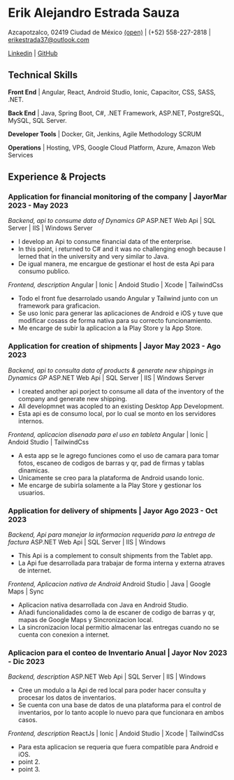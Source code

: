 # Erik Alejandro Estrada Sauza

Azcapotzalco, 02419 Ciudad de México <a href="https://goo.gl/maps/nSSL3YdTYx6F5k7LA">(open)</a> | (+52) 558-227-2818 | erikestrada37@outlook.com

[Linkedin](https://linkedin.com/in/erik-alejadro-estrada-sauza-120a42226/) | [GitHub](https://github.com/erikestr)

<div className="vertical-spacer"></div>

## Technical Skills

**Front End** | Angular, React, Android Studio, Ionic, Capacitor, CSS, SASS, .NET.

**Back End** | Java, Spring Boot, C#, .NET Framework, ASP.NET, PostgreSQL, MySQL, SQL Server.

**Developer Tools** | Docker, Git, Jenkins, Agile Methodology SCRUM

**Operations** | Hosting, VPS, Google Cloud Platform, Azure, Amazon Web Services

<div className="vertical-spacer"></div>

## Experience & Projects

### Application for financial monitoring of the company  | Jayor<span class="spacer"></span>Mar 2023 - May 2023

_Backend, api to consume data of Dynamics GP_ <span class="spacer"></span> ASP.NET Web Api | SQL Server | IIS | Windows Server
- I develop an Api to consume financial data of the enterprise.
- In this point, i returned to C# and it was no challenging enogh because I lerned that in the university and very similar to Java.
- De igual manera, me encargue de gestionar el host de esta Api para consumo publico.

_Frontend, description_ <span class="spacer"></span> Angular | Ionic | Andoid Studio | Xcode | TailwindCss
- Todo el front fue desarrolado usando Angular y Tailwind junto con un framework para graficacion.
- Se uso Ionic para generar las aplicaciones de Android e iOS y tuve que modificar cosass de forma nativa para su correcto funcionamiento.
- Me encarge de subir la aplicacion a la Play Store y la App Store.

<div className="vertical-spacer"></div>

### Application for creation of shipments  | Jayor <span class="spacer"></span>May 2023 - Ago 2023

_Backend, api to consulta data of products & generate new shippings in Dynamics GP_ <span class="spacer"></span> ASP.NET Web Api | SQL Server | IIS | Windows Server
- I created another api porject to consume all data of the inventory of the company and generate new shipping.
- All developmnet was acopled to an existing Desktop App Development.
- Esta api es de consumo local, por lo cual se monto en los servidores internos.

_Frontend, aplicacion disenada para el uso en tableta_ <span class="spacer"></span> Angular | Ionic | Andoid Studio | TailwindCss
- A esta app se le agrego funciones como el uso de camara para tomar fotos, escaneo de codigos de barras y qr, pad de firmas y tablas dinamicas.
- Unicamente se creo para la plataforma de Android usando Ionic.
- Me encarge de subirla solamente a la Play Store y gestionar los usuarios.

<div className="vertical-spacer"></div>

### Application for delivery of shipments  | Jayor <span class="spacer"></span> Ago 2023 - Oct 2023

_Backend, Api para manejar la informacion requerida para la entrega de factura_ <span class="spacer"></span> ASP.NET Web Api | SQL Server | IIS | Windows

- This Api is a complement to consult shipments from the Tablet app.
- La Api fue desarrollada para trabajar de forma interna y externa atraves de internet.

_Frontend, Aplicacion nativa de Android_ <span class="spacer"></span> Android Studio | Java | Google Maps | Sync

- Aplicacion nativa desarrollada con Java en Android Studio.
- Añadi funcionalidades como la de escaner de codigo de barras y qr, mapas de Google Maps y Sincronizacion local.
- La sincronizacion local permitio almacenar las entregas cuando no se cuenta con conexion a internet.

<div className="vertical-spacer"></div>

### Aplicacion para el conteo de Inventario Anual | Jayor <span class="spacer"></span> Nov 2023 - Dic 2023

_Backend, description_ <span class="spacer"></span> ASP.NET Web Api | SQL Server | IIS | Windows

- Cree un modulo a la Api de red local para poder hacer consulta y procesar los datos de inventarios.
- Se cuenta con una base de datos de una plataforma para el control de inventarios, por lo tanto acople lo nuevo para que funcionara en ambos casos.

_Frontend, description_ <span class="spacer"></span> ReactJs | Ionic | Andoid Studio | Xcode | TailwindCss

- Para esta aplicacion se requeria que fuera compatible para Android e iOS.
- point 2.
- point 3.